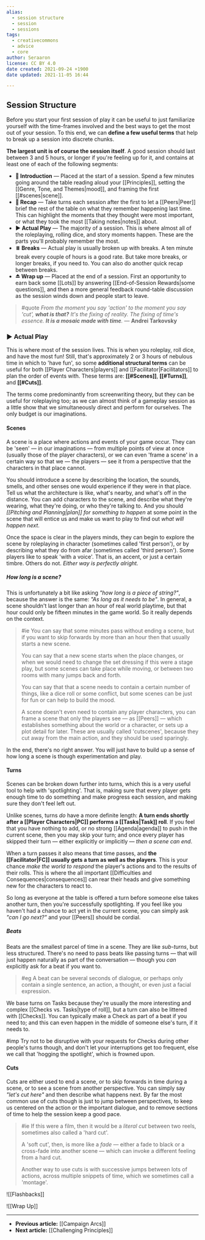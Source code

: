 ```yaml
---
alias:
  - session structure
  - session
  - sessions
tags:
  - creativecommons
  - advice
  - core
author: Seraaron
license: CC BY 4.0
date created: 2021-09-24 +1900
date updated: 2021-11-05 16:44

---
```


## Session Structure

Before you start your first session of play it can be useful to just familiarize yourself with the time-frames involved and the best ways to get the most out of your session. To this end, we can **define a few useful terms** that help to break up a session into discrete chunks.

**The largest unit is of course the session itself**. A good session should last between 3 and 5 hours, or longer if you're feeling up for it, and contains at least one of each of the following segments:

-   **🎦 Introduction** — Placed at the start of a session. Spend a few minutes going around the table reading aloud your [[Principles]],  setting the [[Genre, Tone, and Themes|mood]], and framing the first [[#scenes|scene]].
-   **🔂 Recap** — Take turns each session after the first to let a [[Peers|Peer]] brief the rest of the table on what they remember happening last time. This can highlight the moments that they thought were most important, or what they took the most [[Taking notes|notes]] about.
-   **▶️ Actual Play** — The majority of a session. This is where almost all of the roleplaying, rolling dice, and story moments happen. These are the parts you'll probably remember the most.
-   **⏸️ Breaks** — Actual play is usually broken up with breaks. A ten minute break every couple of hours is a good rate. But take more breaks, or longer breaks, if you need to. You can also do another quick recap between breaks.
-   **⏏️ Wrap up** — Placed at the end of a session. First an opportunity to earn back some [[Lots]] by answering [[End-of-Session Rewards|some questions]], and then a more general feedback round-table discussion as the session winds down and people start to leave.

> #quote
> _From the moment you say 'action' to the moment you say 'cut', **what is that?**_
> _It's the fixing of reality. The fixing of time's essence. **It is a mosaic made with time**._
> — **Andrei Tarkovsky**

### ▶️ Actual Play

This is where most of the session lives. This is when you roleplay, roll dice, and have the most fun! Still, that's approximately 2 or 3 hours of nebulous time in which to 'have fun', so some **additional structural terms** can be useful for both [[Player Characters|players]] and [[Facilitator|Facilitators]] to plan the order of events with. These terms are: **[[#Scenes]]**, **[[#Turns]]**, and **[[#Cuts]]**.

The terms come predominantly from screenwriting theory, but they can be useful for roleplaying too; as we can almost think of a gameplay session as a little show that we simultaneously direct and perform for ourselves. The only budget is our imaginations.

#### Scenes

A scene is a place where actions and events of your game occur. They can be 'seen' — in our imaginations — from multiple points of view at once (usually those of the player characters), or we can even 'frame a scene' in a certain way so that we — the players — see it from a perspective that the characters in that place cannot.

You should introduce a scene by describing the location, the sounds, smells, and other senses one would experience if they were in that place. Tell us what the architecture is like, what's nearby, and what's off in the distance. You can add characters to the scene, and describe what they're wearing, what they're doing, or who they're talking to. And you should _[[Pitching and Planning|plan]] for something to happen_ at some point in the scene that will entice us and make us want to play to find out _what will happen next_.

Once the space is clear in the players minds, they can begin to explore the scene by roleplaying in character (sometimes called 'first person'), or by describing what they do from afar (sometimes called 'third person'). Some players like to speak 'with a voice'. That is, an accent, or just a certain timbre. Others do not. _Either way is perfectly alright._

##### How long is a scene?

This is unfortunately a bit like asking _"how long is a piece of string?"_, because the answer is the same: _"As long as it needs to be"_. In general, a scene shouldn't last longer than an hour of real world playtime, but that hour could only be fifteen minutes in the game world. So it really depends on the context.

> #ie
> You can say that some minutes pass without ending a scene, but if you want to skip forwards by more than an hour then that usually starts a new scene.
>
> You can say that a new scene starts when the place changes, or when we would need to change the set dressing if this were a stage play, but some scenes can take place while moving, or between two rooms with many jumps back and forth.
>
> You can say that that a scene needs to contain a certain number of things, like a dice roll or some conflict, but some scenes can be just for fun or can help to build the mood.
>
> A scene doesn't even need to contain any player characters, you can frame a scene that only the players see — as [[Peers]] — which establishes something about the world or a character, or sets up a plot detail for later. These are usually called 'cutscenes', because they cut away from the main action, and they should be used sparingly.

In the end, there's no right answer. You will just have to build up a sense of how long a scene is though experimentation and play.

#### Turns

Scenes can be broken down further into turns, which this is a very useful tool to help with 'spotlighting'. That is, making sure that every player gets enough time to do something and make progress each session, and making sure they don't feel left out.

Unlike scenes, turns _do_ have a more definite length: **A turn ends shortly after a [[Player Characters|PC]] performs a [[Tasks|Task]] roll**. If you feel that you have nothing to add, or no strong [[Agenda|agenda]] to push in the current scene, then you may skip your turn; and once every player has skipped their turn — either explicitly or implicitly — _then a scene can end_.

When a turn passes it also means that time passes, and **the [[Facilitator|FC]] usually gets a turn as well as the players**. This is your chance _make the world to respond_ the player's actions and to the results of their rolls. This is where the all important [[Difficulties and Consequences|consequences]] can rear their heads and give something new for the characters to react to.

So long as everyone at the table is offered a turn before someone else takes another turn, then you're successfully spotlighting. If you feel like you haven't had a chance to act yet in the current scene, you can simply ask _"can I go next?"_ and your [[Peers]] should be cordial.

##### Beats

Beats are the smallest parcel of time in a scene. They are like _sub-turns_, but less structured. There's no need to pass beats like passing turns — that will just happen naturally as part of the conversation — though you _can_ explicitly ask for a beat if you want to.

> #eg
> A beat can be several seconds of dialogue, or perhaps only contain a single sentence, an action, a thought, or even just a facial expression.

We base turns on Tasks because they're usually the more interesting and complex [[Checks vs. Tasks|type of roll]], but a turn can also be littered with [[Checks]]. You can typically make a Check as part of a beat if you need to; and this can even happen in the middle of someone else's turn, if it needs to.

#imp Try not to be disruptive with your requests for Checks during other people's turns though, and don't let your interruptions get too frequent, else we call that 'hogging the spotlight', which is frowned upon.

#### Cuts

Cuts are either used to end a scene, or to skip forwards in time during a scene, or to see a scene from another perspective. You can simply say _"let's cut here"_ and then describe what happens next. By far the most common use of cuts though is just to jump between perspectives, to keep us centered on the action or the important dialogue, and to remove sections of time to help the session keep a good pace.

> #ie
> If this were a film, then it would be a _literal cut_ between two reels, sometimes also called a 'hard cut'.
>
> A 'soft cut',  then, is more like a _fade_ — either a fade to black or a cross-fade into another scene — which can invoke a different feeling from a hard cut.
>
> Another way to use cuts is with successive jumps between lots of actions, across multiple snippets of time, which we sometimes call a 'montage'.

![[Flashbacks]]

![[Wrap Up]]

---

- **Previous article:** [[Campaign Arcs]]
- **Next article:** [[Challenging Principles]]